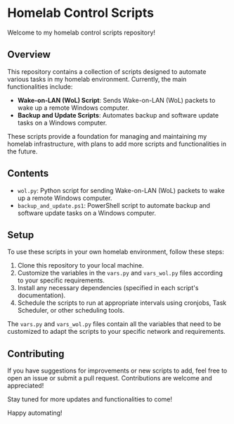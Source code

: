 # Homelab Control Scripts

Welcome to my homelab control scripts repository!

## Overview

This repository contains a collection of scripts designed to automate various tasks in my homelab environment. Currently, the main functionalities include:

- **Wake-on-LAN (WoL) Script**: Sends Wake-on-LAN (WoL) packets to wake up a remote Windows computer.
- **Backup and Update Scripts**: Automates backup and software update tasks on a Windows computer.

These scripts provide a foundation for managing and maintaining my homelab infrastructure, with plans to add more scripts and functionalities in the future.

## Contents

- `wol.py`: Python script for sending Wake-on-LAN (WoL) packets to wake up a remote Windows computer.
- `backup_and_update.ps1`: PowerShell script to automate backup and software update tasks on a Windows computer.

## Setup

To use these scripts in your own homelab environment, follow these steps:

1. Clone this repository to your local machine.
2. Customize the variables in the `vars.py` and `vars_wol.py` files according to your specific requirements.
3. Install any necessary dependencies (specified in each script's documentation).
4. Schedule the scripts to run at appropriate intervals using cronjobs, Task Scheduler, or other scheduling tools.

The `vars.py` and `vars_wol.py` files contain all the variables that need to be customized to adapt the scripts to your specific network and requirements.

## Contributing

If you have suggestions for improvements or new scripts to add, feel free to open an issue or submit a pull request. Contributions are welcome and appreciated!

Stay tuned for more updates and functionalities to come!

Happy automating!

